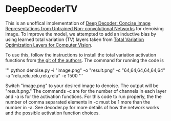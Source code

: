# DeepDecoderTV
This is an unoffical implementation of [Deep Decoder: Concise Image Representations from Untrained Non-convolutional Networks](https://arxiv.org/abs/1810.03982) for denoising image. To improve the model, we attempted to add an inductive bias by using learned total variation (TV) layers taken from [Total Variation Optimization Layers for Computer Vision](https://arxiv.org/abs/2204.03643). 

To use this, follow the instructions to install the total variation activation functions from [the git of the authors](https://github.com/raymondyeh07/tv_layers_for_cv). 
The command for running the code is

'''
python denoise.py -i "image.png" -o "result.png" -c "64,64,64,64,64,64" -a "relu,relu,relu,relu,relu" -e 1500
'''

Switch "image.png" to your desired image to denoise. The output will be "result.png." The commands -c are for the number of channels in each layer and -a is for the activation functions. For this code to run properly, the the number of comma separated elements in -c must be 1 more than the number in -a. See decoder.py for more details of how the network works and the possible activation function choices.



